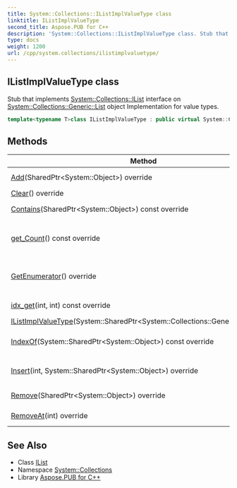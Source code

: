 ```yaml
---
title: System::Collections::IListImplValueType class
linktitle: IListImplValueType
second_title: Aspose.PUB for C++
description: 'System::Collections::IListImplValueType class. Stub that implements System::Collections::IList interface on System::Collections::Generic::List object Implementation for value types in C++.'
type: docs
weight: 1200
url: /cpp/system.collections/ilistimplvaluetype/
---
```

## IListImplValueType class


Stub that implements [System::Collections::IList](../ilist/) interface on [System::Collections::Generic::List](../../system.collections.generic/list/) object Implementation for value types.

```cpp
template<typename T>class IListImplValueType : public virtual System::Collections::IList
```

## Methods

| Method | Description |
| --- | --- |
| [Add](./add/)(SharedPtr\<System::Object\>) override | Adds element to the end of list. |
| [Clear](./clear/)() override | Deletes all elements. |
| [Contains](./contains/)(SharedPtr\<System::Object\>) const override | Checks if item is present in list. |
| [get_Count](./get_count/)() const override | [ICollection.get_Count()](../icollection/get_count/) methods implementation Gets number of elements in collection. |
| [GetEnumerator](./getenumerator/)() override | [IEnumerable.GetEnumerator()](../ienumerable/getenumerator/) implementation Returns an enumerator that iterates through a collection. |
| [idx_get](./idx_get/)(int, int) const override | Gets the element at the specified index. |
| [IListImplValueType](./ilistimplvaluetype/)(System::SharedPtr\<System::Collections::Generic::IList\<T\>\>) | Creates new object instance. |
| [IndexOf](./indexof/)(System::SharedPtr\<System::Object\>) const override | Gets index of first appearance of item in container. |
| [Insert](./insert/)(int, System::SharedPtr\<System::Object\>) override | Inserts element into specified position, shifting other elements. |
| [Remove](./remove/)(SharedPtr\<System::Object\>) override | Removes first instance of specific item from list. |
| [RemoveAt](./removeat/)(int) override | Removes item at specified position. |
## See Also

* Class [IList](../ilist/)
* Namespace [System::Collections](../)
* Library [Aspose.PUB for C++](../../)
